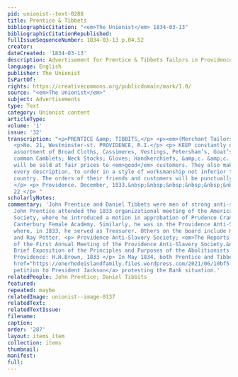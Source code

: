```yaml
---
pid: unionist--text-0288
title: Prentice & Tibbets
bibliographicCitation: "<em>The Unionist</em> 1834-03-13"
bibliographicCitationRepublished: 
fullIssueSequenceNumber: 1834-03-13 p.04.52
creator: 
dateCreated: '1834-03-13'
description: Advertisement for Prentice & Tibbets Tailors in Providence
language: English
publisher: The Unionist
IsPartOf: 
rights: https://creativecommons.org/publicdomain/mark/1.0/
source: "<em>The Unionist</em>"
subject: Advertisements
type: Text
category: Unionist content
articleType: 
volume: '1'
issue: '32'
transcription: "<p>PRENTICE &amp; TIBBITS,</p> <p><em>(Merchant Tailors,)</em></p>
  <p>No. 21, Westminster-st. PROVIDENCE, R.I.</p> <p> KEEP constantly on hand a large
  assortment of Broad Cloths, Cassimeres, Vestings, Petersham’s, Goat’s Hair &amp;
  common Camblets; Neck Stocks; Gloves; Handkerchiefs, &amp;c. &amp;c., all of which
  will be sold at fair prices to <em>good</em> customers. They also make clothes of
  every description, to order in a style of worksmanship not inferior to any in this
  country. The orders of their friends and customers will be punctually attended to.
  </p> <p> Providence. December, 1833.&nbsp;&nbsp;&nbsp;&nbsp;&nbsp;&nbsp;&nbsp;&nbsp;&nbsp;&nbsp;&nbsp;
  22 </p> "
scholarlyNotes: 
commentary: 'John Prentice and Daniel Tibbets were men of strong anti-slavery sentiments.
  John Prentice attended the 1833 organizational meeting of the American Anti-Slavery
  Society, where he introduced a motion in approbation of Prudence Crandall and the
  Canterbury Female Academy. Similarly, he was in the Providence Anti-Slavery Association,
  where, in 1833, he served as Treasurer. Others on the board include Henry E. Benson
  and Ray Potter. <p> Providence Anti-Slavery Society; <em>The Reports and Proceedings
  of the First Annual Meeting of the Providence Anti-Slavery Society.&nbsp; With a
  Brief Exposition of the Principles and Purposes of the Abolitionists.&nbsp;</em>
  Providence: H.H.Brown, 1833 </p> In May 1834, both Prentice and Tibbets signed <a
  href="https://onerhodeislandfamily.files.wordpress.com/2021/06/10bf5-pages-from-1834-ri-petition-bank-of-the-us.pdf">a
  petition to President Jackson</a> protesting the Bank situation.'
relatedPeople: John Prentice; Daniel Tibbits
featured: 
repeated: maybe
relatedImage: unionist--image-0137
relatedText: 
relatedTextIssue: 
filename: 
caption: 
order: '287'
layout: items_item
collection: items
thumbnail: 
manifest: 
full: 
---
```

